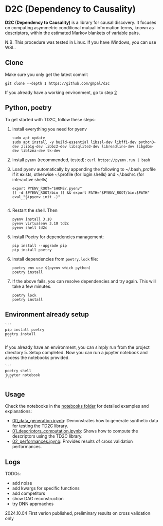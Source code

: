 # D2C (Dependency to Causality)
**D2C (Dependency to Causality)** is a library for causal discovery. It focuses on computing asymmetric conditional mutual information terms, known as descriptors, within the estimated Markov blankets of variable pairs.

N.B. This procedure was tested in Linux. If you have Windows, you can use WSL.

## Clone 
Make sure you only get the latest commit 
```
git clone --depth 1 https://github.com/gmpal/d2c
```

If you already have a working environment, go to step [2](#step2)

## Python, poetry
To get started with TD2C, follow these steps:

1. Install everything you need for pyenv
    ```
    sudo apt update
    sudo apt install -y build-essential libssl-dev libffi-dev python3-dev zlib1g-dev libbz2-dev libsqlite3-dev libreadline-dev libgdbm-dev liblzma-dev tk-dev
    ```

2. Install `pyenv` (recommended, tested):
        ```
        curl https://pyenv.run | bash
        ```

2. Load pyenv automatically by appending the following to ~/.bash_profile if it exists, otherwise ~/.profile (for login shells) and  ~/.bashrc (for interactive shells)
     
    ```
    export PYENV_ROOT="$HOME/.pyenv"
    [[ -d $PYENV_ROOT/bin ]] && export PATH="$PYENV_ROOT/bin:$PATH"
    eval "$(pyenv init -)"
        ```
3. Restart the shell. Then 

    ```
    pyenv install 3.10
    pyenv virtualenv 3.10 td2c
    pyenv shell td2c
    ```

4. Install Poetry for dependencies management:
    ```
    pip install --upgrade pip
    pip install poetry
    ```

5. Install dependencies from `poetry.lock` file:
    ```
    poetry env use $(pyenv which python)
    poetry install
    ```

6. If the above fails, you can resolve dependencies and try again. This will take a few minutes. 
    ```
    poetry lock
    poetry install
    ```

## Environment already setup <a name="step2"></a>
    ```
    pip install poetry
    poetry install
    ```

If you already have an environment, you can simply run from the project directory
5. Setup completed. Now you can run a jupyter notebook and access the notebooks provided. 
    
    ```
    poetry shell
    jupyter notebook
    ```


## Usage
Check the notebooks in the [notebooks folder](./notebooks) for detailed examples and explanations:

- [00_data_generation.ipynb](./notebooks/00_data_generation.ipynb): Demonstrates how to generate synthetic data for testing the TD2C library.
- [01_descriptors_computation.ipynb](./notebooks/01_descriptors_computation.ipynb): Shows how to compute the descriptors using the TD2C library.
- [02_performances.ipynb](./notebooks/02_performances.ipynb): Provides results of cross validation performances.


## Logs
TODOs:
- add noise
- add kwargs for specific functions 
- add competitors 
- show DAG reconstruction 
- try DNN approaches

2024.10.04
First verion published, preliminary results on cross validation only